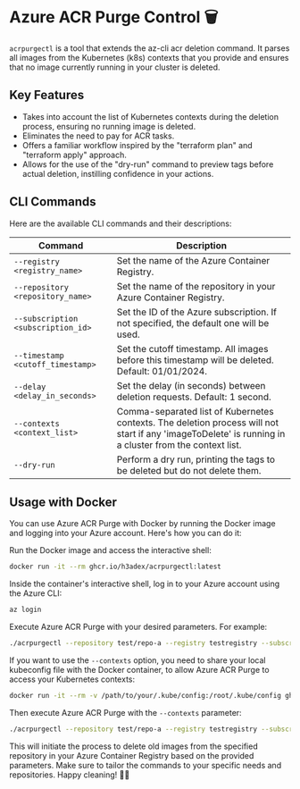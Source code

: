 # Azure ACR Purge Control 🗑️

``acrpurgectl`` is a tool that extends the az-cli acr deletion command.
It parses all images from the Kubernetes (k8s) contexts that you provide and ensures that no
image currently running in your cluster is deleted.

## Key Features
- Takes into account the list of Kubernetes contexts during the deletion process, ensuring no running image is deleted.
- Eliminates the need to pay for ACR tasks.
- Offers a familiar workflow inspired by the "terraform plan" and "terraform apply" approach.
- Allows for the use of the "dry-run" command to preview tags before actual deletion, instilling confidence in your actions.

## CLI Commands

Here are the available CLI commands and their descriptions:

| Command                            | Description                                                                                                                                            |
|------------------------------------|--------------------------------------------------------------------------------------------------------------------------------------------------------|
| `--registry <registry_name>`       | Set the name of the Azure Container Registry.                                                                                                          |
| `--repository <repository_name>`   | Set the name of the repository in your Azure Container Registry.                                                                                       |
| `--subscription <subscription_id>` | Set the ID of the Azure subscription. If not specified, the default one will be used.                                                                  |
| `--timestamp <cutoff_timestamp>`   | Set the cutoff timestamp. All images before this timestamp will be deleted. Default: 01/01/2024.                                                       |
| `--delay <delay_in_seconds>`       | Set the delay (in seconds) between deletion requests. Default: 1 second.                                                                               |
| `--contexts <context_list>`        | Comma-separated list of Kubernetes contexts. The deletion process will not start if any 'imageToDelete' is running in a cluster from the context list. |
| `--dry-run`                        | Perform a dry run, printing the tags to be deleted but do not delete them.                                                                             |

## Usage with Docker

You can use Azure ACR Purge with Docker by running the Docker image and logging into your Azure account. Here's how you can do it:

Run the Docker image and access the interactive shell:

```sh
docker run -it --rm ghcr.io/h3adex/acrpurgectl:latest
```

Inside the container's interactive shell, log in to your Azure account using the Azure CLI:

```sh
az login
```

Execute Azure ACR Purge with your desired parameters. For example:

```sh
./acrpurgectl --repository test/repo-a --registry testregistry --subscription 1111-2222-3333-4444 --timestamp 01/02/2021
```

If you want to use the `--contexts` option, you need to share your local kubeconfig file with the Docker container, to allow Azure ACR Purge to access your Kubernetes contexts:

```sh
docker run -it --rm -v /path/to/your/.kube/config:/root/.kube/config ghcr.io/h3adex/acrpurgectl:latest
```

Then execute Azure ACR Purge with the `--contexts` parameter:

```sh
./acrpurgectl --repository test/repo-a --registry testregistry --subscription 1111-2222-3333-4444 --timestamp 01/02/2021 --contexts context1,context2
```

This will initiate the process to delete old images from the specified repository in your Azure Container Registry based on the provided parameters. 
Make sure to tailor the commands to your specific needs and repositories. Happy cleaning! 🧹🐳
